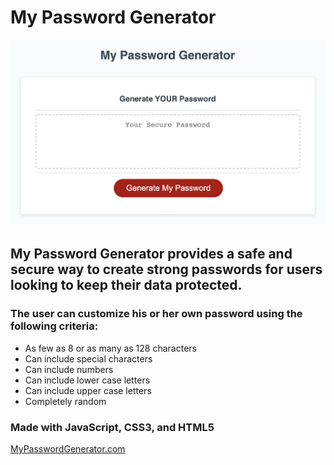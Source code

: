 # My Password Generator

![My Password Generator](assets/my-password-generator-screenshot.png)

## My Password Generator provides a safe and secure way to create strong passwords for users looking to keep their data protected.

### The user can customize his or her own password using the following criteria:
* As few as 8 or as many as 128 characters
* Can include special characters
* Can include numbers
* Can include lower case letters
* Can include upper case letters
* Completely random

### Made with JavaScript, CSS3, and HTML5

[MyPasswordGenerator.com](https://kohringsw.github.io/password-generator/)

